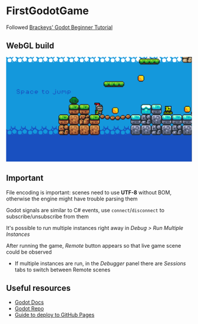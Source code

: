 ﻿# FirstGodotGame
Followed [Brackeys' Godot Beginner Tutorial](https://www.youtube.com/watch?v=LOhfqjmasi0)

## WebGL build
<a href="https://runninglvlan.github.io/FirstGodotGame/"><img src="/docs/thumbnail.png" /></a>

## Important

File encoding is important: scenes need to use **UTF-8** without BOM, otherwise the engine might have trouble parsing them

Godot signals are similar to C# events, use `connect`/`disconnect` to subscribe/unsubscribe from them

It's possible to run multiple instances right away in _Debug > Run Multiple Instances_

After running the game, _Remote_ button appears so that live game scene could be observed
- If multiple instances are run, in the _Debugger_ panel there are _Sessions_ tabs to switch between Remote scenes

## Useful resources
- [Godot Docs](https://docs.godotengine.org/en/stable/index.html)
- [Godot Repo](https://github.com/godotengine/godot)
- [Guide to deploy to GitHub Pages](http://angelicgarbage.com/posts/how-to-deploy-a-godot-4-game-to-github-pages/)
